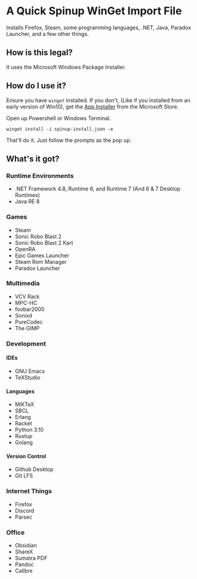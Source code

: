 # A Quick Spinup WinGet Import File
Installs Firefox, Steam, some programming languages, .NET, Java, Paradox Launcher, and a few other things.

## How is this legal?
It uses the Microsoft Windows Package Installer.

## How do I use it?

Ensure you have `winget` installed. If you don't, (Like if you installed from an early version of Win10), get the [App Installer](https://apps.microsoft.com/store/detail/app-installer/9NBLGGH4NNS1?hl=en-us&gl=us) from the Microsoft Store.

Open up Powershell or Windows Terminal. 

`winget install -i spinup-install.json -e`

That'll do it. Just follow the prompts as the pop up.

## What's it got?
### Runtime Environments
- .NET Framework 4.8, Runtime 6, and Runtime 7 (And 6 & 7 Desktop Runtimes)
- Java RE 8

### Games
- Steam
- Sonic Robo Blast 2
- Sonic Robo Blast 2 Kart
- OpenRA
- Epic Games Launcher
- Steam Rom Manager
- Paradox Launcher

### Multimedia
- VCV Rack
- MPC-HC
- foobar2000
- Sonixd
- PureCodec
- The GIMP

### Development
#### IDEs
- GNU Emacs
- TeXStudio
#### Languages
- MiKTeX
- SBCL
- Erlang
- Racket
- Python 3.10
- Rustup
- Golang
#### Version Control
- Github Desktop
- Git LFS

### Internet Things
- Firefox
- Discord
- Parsec

### Office
- Obsidian
- ShareX
- Sumatra PDF
- Pandoc
- Calibre


